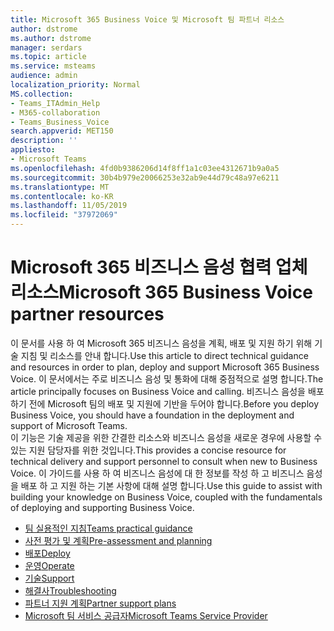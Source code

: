 ```yaml
---
title: Microsoft 365 Business Voice 및 Microsoft 팀 파트너 리소스
author: dstrome
ms.author: dstrome
manager: serdars
ms.topic: article
ms.service: msteams
audience: admin
localization_priority: Normal
MS.collection:
- Teams_ITAdmin_Help
- M365-collaboration
- Teams_Business_Voice
search.appverid: MET150
description: ''
appliesto:
- Microsoft Teams
ms.openlocfilehash: 4fd0b9386206d14f8ff1a1c03ee4312671b9a0a5
ms.sourcegitcommit: 30b4b979e20066253e32ab9e44d79c48a97e6211
ms.translationtype: MT
ms.contentlocale: ko-KR
ms.lasthandoff: 11/05/2019
ms.locfileid: "37972069"
---
```

# <a name="microsoft-365-business-voice-partner-resources"></a><span data-ttu-id="3f5b2-102">Microsoft 365 비즈니스 음성 협력 업체 리소스</span><span class="sxs-lookup"><span data-stu-id="3f5b2-102">Microsoft 365 Business Voice partner resources</span></span>

<span data-ttu-id="3f5b2-103">이 문서를 사용 하 여 Microsoft 365 비즈니스 음성을 계획, 배포 및 지원 하기 위해 기술 지침 및 리소스를 안내 합니다.</span><span class="sxs-lookup"><span data-stu-id="3f5b2-103">Use this article to direct technical guidance and resources in order to plan, deploy and support Microsoft 365 Business Voice.</span></span>  <span data-ttu-id="3f5b2-104">이 문서에서는 주로 비즈니스 음성 및 통화에 대해 중점적으로 설명 합니다.</span><span class="sxs-lookup"><span data-stu-id="3f5b2-104">The article principally focuses on Business Voice and calling.</span></span>  <span data-ttu-id="3f5b2-105">비즈니스 음성을 배포 하기 전에 Microsoft 팀의 배포 및 지원에 기반을 두어야 합니다.</span><span class="sxs-lookup"><span data-stu-id="3f5b2-105">Before you deploy Business Voice, you should have a foundation in the deployment and support of Microsoft Teams.</span></span>  
<span data-ttu-id="3f5b2-106">이 기능은 기술 제공을 위한 간결한 리소스와 비즈니스 음성을 새로운 경우에 사용할 수 있는 지원 담당자를 위한 것입니다.</span><span class="sxs-lookup"><span data-stu-id="3f5b2-106">This provides a concise resource for technical delivery and support personnel to consult when new to Business Voice.</span></span>  <span data-ttu-id="3f5b2-107">이 가이드를 사용 하 여 비즈니스 음성에 대 한 정보를 작성 하 고 비즈니스 음성을 배포 하 고 지원 하는 기본 사항에 대해 설명 합니다.</span><span class="sxs-lookup"><span data-stu-id="3f5b2-107">Use this guide to assist with building your knowledge on Business Voice, coupled with the fundamentals of deploying and supporting Business Voice.</span></span>

- [<span data-ttu-id="3f5b2-108">팀 실용적인 지침</span><span class="sxs-lookup"><span data-stu-id="3f5b2-108">Teams practical guidance</span></span>](../cloud-voice-landing-page.md)
- [<span data-ttu-id="3f5b2-109">사전 평가 및 계획</span><span class="sxs-lookup"><span data-stu-id="3f5b2-109">Pre-assessment and planning</span></span>](../3-envision-evaluate-my-environment.md)
- [<span data-ttu-id="3f5b2-110">배포</span><span class="sxs-lookup"><span data-stu-id="3f5b2-110">Deploy</span></span>](../3-onboard-deploy-my-service.md)
- [<span data-ttu-id="3f5b2-111">운영</span><span class="sxs-lookup"><span data-stu-id="3f5b2-111">Operate</span></span>](../1-drive-value-operate-my-service.md)
- [<span data-ttu-id="3f5b2-112">기술</span><span class="sxs-lookup"><span data-stu-id="3f5b2-112">Support</span></span>](../envision-planning-for-service-management-and-quality-complete-guide.md#plan-for-service-management)
- [<span data-ttu-id="3f5b2-113">해결사</span><span class="sxs-lookup"><span data-stu-id="3f5b2-113">Troubleshooting</span></span>](../connectivity-issues.md)
- [<span data-ttu-id="3f5b2-114">파트너 지원 계획</span><span class="sxs-lookup"><span data-stu-id="3f5b2-114">Partner support plans</span></span>](https://partner.microsoft.com/support/partnersupport)
- [<span data-ttu-id="3f5b2-115">Microsoft 팀 서비스 공급자</span><span class="sxs-lookup"><span data-stu-id="3f5b2-115">Microsoft Teams Service Provider</span></span>](https://aka.ms/teamsserviceproviderguide)
